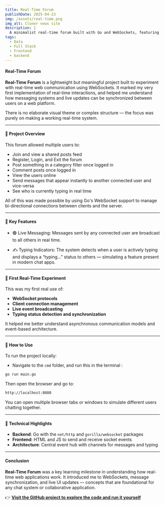 ```yaml
---
title: Real-Time Forum
publishDate: 2025-04-23
img: /assets/real-time.png
img_alt: Cloner news site
description: |
  A minimalist real-time forum built with Go and WebSockets, featuring live messaging, typing indicators, and user-to-user interaction.
tags:
  - Data
  - Full Stack
  - Frontend
  - backend
---
```


#### Real-Time Forum 

**Real-Time Forum** is a lightweight but meaningful project built to experiment with real-time web communication using WebSockets. It marked my very first implementation of real-time interactions, and helped me understand how messaging systems and live updates can be synchronized between users on a web platform.

There is no elaborate visual theme or complex structure — the focus was purely on making a working real-time system.

---

#### 🧠 Project Overview

This forum allowed multiple users to:

- Join and view a shared posts feed
- Register, Login, and Exit the forum
- Post something in a category filter once logged in
- Comment posts once logged in
- View the users online
- Send messages that appear instantly to another connected user and vice-versa
- See who is currently typing in real time

All of this was made possible by using Go's WebSocket support to manage bi-directional connections between clients and the server.

---

#### 💬 Key Features

- 🟢 Live Messaging: Messages sent by any connected user are broadcast to all others in real time.

- ✍️ Typing Indicators: The system detects when a user is actively typing and displays a “typing...” status to others — simulating a feature present in modern chat apps.

---

#### 🧪 First Real-Time Experiment

This was my first real use of:

- **WebSocket protocols**
- **Client connection management**
- **Live event broadcasting**
- **Typing status detection and synchronization**

It helped me better understand asynchronous communication models and event-based architecture.

---

#### 🚀 How to Use

To run the project locally:

- Navigate to the `cmd` folder, and run this in the terminal :

```bash
go run main.go
```

Then open the browser and go to:

```bash
http://localhost:8080
```

You can open multiple browser tabs or windows to simulate different users chatting together.

---

#### 🔧 Technical Highlights

- **Backend**: Go with the `net/http` and `gorilla/websocket` packages
- **Frontend**: HTML and JS to send and receive socket events
- **Architecture**: Central event hub with channels for messages and typing

---

#### Conclusion

**Real-Time Forum** was a key learning milestone in understanding how real-time web applications work. It introduced me to WebSockets, message synchronization, and live UI updates — concepts that are foundational for any chat system or collaborative application.

👉 **[Visit the GitHub project to explore the code and run it yourself](https://github.com/Kindroky/tetris-optimizer)**